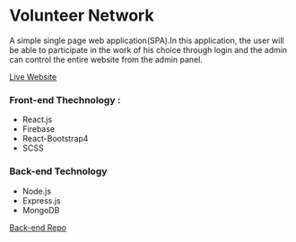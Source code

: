# Volunteer Network
A simple single page web application(SPA).In this application, the user will be able to participate in the work of his choice through login and the admin can control the entire website from the admin panel.


[Live Website](https://volunteer-network-3ff26.web.app/)

### Front-end Thechnology : 
* React.js
* Firebase 
* React-Bootstrap4
* SCSS

### Back-end Technology
* Node.js
* Express.js
* MongoDB

[Back-end Repo](https://github.com/asadsanto10/volunteer-network-server)
